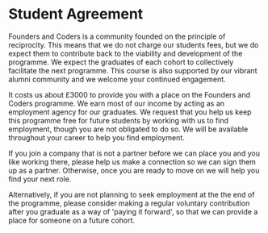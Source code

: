 # Student Agreement  

Founders and Coders is a community founded on the principle of reciprocity. This means that we do not charge our students fees, but we do expect them to contribute back to the viability and development of the programme. We expect the graduates of each cohort to collectively facilitate the next programme. This course is also supported by our vibrant alumni community and we welcome your continued engagement.

It costs us about £3000 to provide you with a place on the Founders and Coders programme. We earn most of our income by acting as an employment agency for our graduates. We request that you help us keep this programme free for future students by working with us to find employment, though you are not obligated to do so. We will be available throughout your career to help you find employment.

If you join a company that is not a partner before we can place you and you like working there, please help us make a connection so we can sign them up as a partner. Otherwise, once you are ready to move on we will help you find your next role.

Alternatively, if you are not planning to seek employment at the the end of the programme, please consider making a regular voluntary contribution after you graduate as a way of 'paying it forward', so that we can provide a place for someone on a future cohort.

